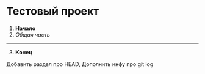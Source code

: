 # Тестовый проект
1. **Начало**
2. _Общая часть_
____

3. __Конец__

Добавить раздел про HEAD, Дополнить инфу про git log

